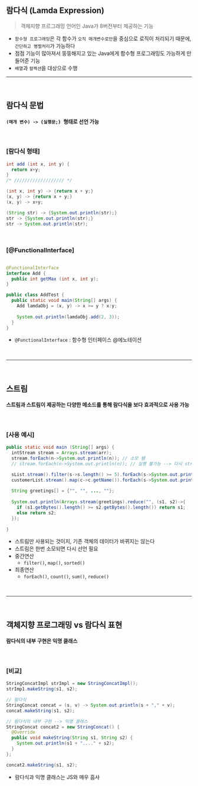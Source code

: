## 람다식 (Lamda Expression)
> 객체지향 프르그래밍 언어인 Java가 8버전부터 제공하는 기능
* ```함수형 프로그래밍```은 각 함수가 ```오직 매개변수로만```을 중심으로 로직이 처리되기 때문에, ```간단하고 병렬처리```가 가능하다
* 점점 기능이 많아져서 뚱뚱해지고 있는 Java에게 함수형 프로그래밍도 가능하게 만들어준 기능
* ```배열```과 ```컬렉션```을 대상으로 수행

<hr>
<br>

## 람다식 문법

#### ```(매개 변수) -> {실행문;} ```형태로 선언 가능

<br>

### [람다식 형태]

```java
int add (int x, int y) {
  return x+y;
}
/* /////////////////// */

(int x, int y) -> {return x + y;}
(x, y) -> {return x + y;}
(x, y) -> x+y;

(String str) -> {System.out.println(str);}
str -> {System.out.println(str);}
str -> System.out.println(str);
```

<br>

### [@FunctionalInterface]

```java

@FunctionalInterface
interface Add {
  public int getMax (int x, int y);
}

public class AddTest {
  public static void main(String[] args) {
    Add lamdaObj = (x, y) -> x >= y ? x:y;
    
    System.out.println(lamdaObj.add(2, 3)); 
  }
}

```
* ```@FunctionalInterface``` : 함수형 인터페이스 @에노테이션

<br>
<hr>
<br>

## 스트림

#### 스트림과 스트림이 제공하는 다양한 메소드를 통해 람다식을 보다 효과적으로 사용 가능

<br>

### [사용 예시]

```java
public static void main (String[] args) {
  intStream stream = Arrays.stream(arr);
  stream.forEach(n->System.out.println(n)); // 소모 됌
  // stream.forEach(n->System.out.println(n)); // 실행 불가능 --> 다시 stream을 생성해줘야 함

  sList.stream().filter(s->s.length() >= 5).forEach(s->System.out.println(s));
  customerList.stream().map(c->c.getName()).forEach(s->System.out.println(s));
  
  String greetings[] = {"", "", ..., ""};
  
  System.out.println(Arrays.stream(greetings).reduce("", (s1, s2)->{
    if (s1.getBytes().length() >= s2.getBytes().length()) return s1;
    else return s2;
  });
    
}
```

* 스트림만 사용되는 것이지, 기존 객체의 데이터가 바뀌지는 않는다
* 스트림은 한번 소모되면 다시 선언 필요
* 중간연산
  * ```filter()```, ```map()```, ```sorted()```
* 최종연산
  * ```forEach()```, ```count()```, ```sum()```, ```reduce()```

<br>
<hr>
<br>

## 객체지향 프로그래밍 vs 람다식 표현

#### 람다식의 내부 구현은 익명 클래스

<br>

### [비교]

```java
StringConcatImpl strImpl = new StringConcatImpl();
strImp1.makeString(s1, s2);

// 람다식
StringConcat concat = (s, v) -> System.out.println(s + "," + v);
concat.makeString(s1, s2);

// 람다식의 내부 구현 --> 익명 클래스
StringConcat concat2 = new StringConcat() {
  @Override
  public void makeString(String s1, String s2) {
    System.out.println(s1 + "...." + s2);
  }
};

concat2.makeString(s1, s2);
```
* 람다식과 익명 클래스는 JS와 매우 흡사
